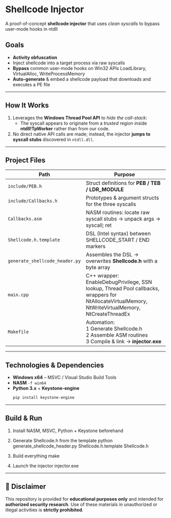 # Shellcode Injector

A proof-of-concept **shellcode injector** that uses *clean syscalls* to bypass user-mode hooks in ntdll

## Goals

- **Activity obfuscation**  
- Inject shellcode into a target process via raw syscalls  
- **Bypass** common user-mode hooks on Win32 APIs LoadLibrary, VirtualAlloc, WriteProcessMemory  
- **Auto-generate** & embed a shellcode payload that downloads and executes a PE file  

---

##  How It Works

1. Leverages the **Windows Thread Pool API** to *hide the call-stack*:  
   - The syscall appears to originate from a *trusted* region inside **ntdll!TpWorker** rather than from our code.  
2. No direct native API calls are made; instead, the injector **jumps to syscall stubs** discovered in `ntdll.dll`.

---

## Project Files

| Path | Purpose |
|------|---------|
| `include/PEB.h` | Struct definitions for **PEB / TEB / LDR_MODULE** |
| `include/Callbacks.h` | Prototypes & argument structs for the three syscalls |
| `Callbacks.asm` | NASM routines: locate raw syscall stubs → unpack args → syscall; ret |
| `Shellcode.h.template` | DSL (Intel syntax) between SHELLCODE_START / END markers |
| `generate_shellcode_header.py` | Assembles the DSL → overwrites **Shellcode.h** with a byte array |
| `main.cpp` | C++ wrapper: EnableDebugPrivilege, SSN lookup, Thread Pool callbacks, wrappers for<br>NtAllocateVirtualMemory, NtWriteVirtualMemory, NtCreateThreadEx |
| `Makefile` | Automation: <br>1 Generate Shellcode.h <br>2 Assemble ASM routines<br>3 Compile & link → **injector.exe** |

---

##  Technologies & Dependencies

- **Windows x64** – MSVC / Visual Studio Build Tools  
- **NASM** `-f win64`  
- **Python 3.x** + **Keystone-engine**  
  ```bash
  pip install keystone-engine


---

##  Build & Run

1) Install NASM, MSVC, Python + Keystone beforehand

2) Generate Shellcode.h from the template
python generate_shellcode_header.py Shellcode.h.template Shellcode.h

3) Build everything
make

4) Launch the injector
injector.exe

---

## 🚫 Disclaimer

This repository is provided for **educational purposes only** and intended for **authorized security research**.
Use of these materials in unauthorized or illegal activities is **strictly prohibited**.


